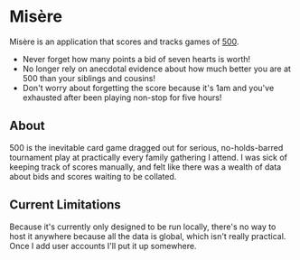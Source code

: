 Misère
======

Misère is an application that scores and tracks games of [500](http://en.wikipedia.org/wiki/500_(card_game) ).

* Never forget how many points a bid of seven hearts is worth!
* No longer rely on anecdotal evidence about how much better you are at 500 than your siblings and cousins!
* Don't worry about forgetting the score because it's 1am and you've exhausted after been playing non-stop for five hours!

About
-----

500 is the inevitable card game dragged out for serious, no-holds-barred tournament play at practically every family gathering I attend. I was sick of keeping track of scores manually, and felt like there was a wealth of data about bids and scores waiting to be collated.

Current Limitations
-------------------

Because it's currently only designed to be run locally, there's no way to host it anywhere because all the data is global, which isn't really practical. Once I add user accounts I'll put it up somewhere.
